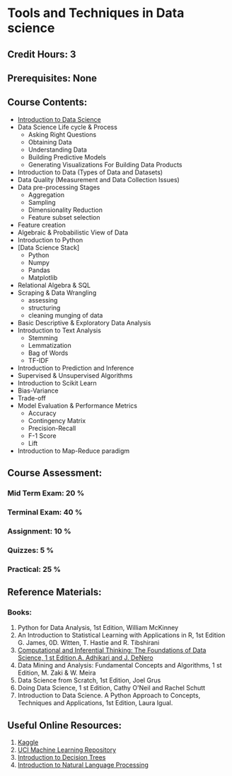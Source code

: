 # Tools and Techniques in Data science
## Credit Hours: 3
## Prerequisites: None

## Course Contents:

- [Introduction to Data Science](markdown/lecture1.md)
- Data Science Life cycle & Process 
  + Asking Right Questions
  + Obtaining Data
  + Understanding Data
  + Building Predictive Models
  + Generating Visualizations For Building Data Products
- Introduction to Data (Types of Data and Datasets)
- Data Quality (Measurement and Data Collection Issues)
- Data pre-processing Stages 
  + Aggregation
  + Sampling
  + Dimensionality Reduction
  + Feature subset selection
- Feature creation 
- Algebraic & Probabilistic View of Data
- Introduction to Python
- [Data Science Stack]
  + Python
  + Numpy
  + Pandas
  + Matplotlib
- Relational Algebra & SQL
- Scraping & Data Wrangling 
  + assessing
  + structuring
  + cleaning  munging of data
- Basic Descriptive & Exploratory Data Analysis
- Introduction to Text Analysis 
  + Stemming
  + Lemmatization
  + Bag of Words
  + TF-IDF
- Introduction to Prediction and Inference 
- Supervised & Unsupervised Algorithms
- Introduction to Scikit Learn
- Bias-Variance
- Trade-off
- Model Evaluation & Performance Metrics 
   + Accuracy
   + Contingency Matrix
   + Precision-Recall
   + F-1 Score
   + Lift
- Introduction to Map-Reduce paradigm

## Course Assessment:
### Mid Term Exam: 20 %
### Terminal Exam: 40 %
### Assignment: 10 %
### Quizzes: 5 %
### Practical: 25 %

## Reference Materials:
### Books:
1. Python for Data Analysis, 1st Edition, William McKinney
2. An Introduction to Statistical Learning with Applications in R, 1st Edition G. James, 0D. Witten, T. Hastie and R. Tibshirani
3. [Computational and Inferential Thinking: The Foundations of Data Science, 1 st Edition,A. Adhikari and J. DeNero](https://www.inferentialthinking.com/chapters/intro.html)
4. Data Mining and Analysis: Fundamental Concepts and Algorithms, 1 st Edition, M. Zaki & W. Meira
5. Data Science from Scratch, 1st Edition, Joel Grus
6. Doing Data Science, 1 st Edition, Cathy O'Neil and Rachel Schutt
7. Introduction to Data Science. A Python Approach to Concepts, Techniques and Applications, 1st Edition, Laura Igual.

## Useful Online Resources:
1. [Kaggle](https://www.kaggle.com)
2. [UCI Machine Learning Repository](https://archive.ics.uci.edu/ml/index.php)
3. [Introduction to Decision Trees](https://www.kaggle.com/dmilla/introduction-to-decision-trees-titanic-dataset)
4. [Introduction to Natural Language Processing](https://www.kaggle.com/learn/natural-language-processing)
